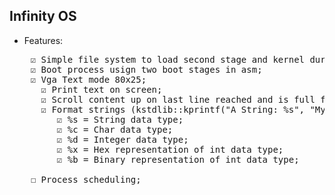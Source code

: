 ## Infinity OS

- Features:
<pre>
    &#9745; Simple file system to load second stage and kernel during boot process;
    &#9745; Boot process usign two boot stages in asm;
    &#9745; Vga Text mode 80x25;
      &#9745; Print text on screen;
      &#9745; Scroll content up on last line reached and is full filed;
      &#9745; Format strings (kstdlib::kprintf("A String: %s", "My string")):
         &#9745; %s = String data type;
         &#9745; %c = Char data type;
         &#9745; %d = Integer data type;
         &#9745; %x = Hex representation of int data type;
         &#9745; %b = Binary representation of int data type;
         
    &#9744; Process scheduling;
</pre>